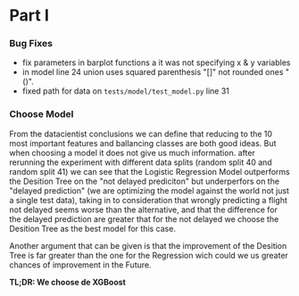 # Part I
### Bug Fixes
- fix parameters in barplot functions a it was not specifying x & y variables
- in model line 24 union uses squared parenthesis "[]" not rounded ones "()".
- fixed path for data on `tests/model/test_model.py` line 31

### Choose Model
From the datacientist conclusions we can define that reducing to the 10 most important features and ballancing classes are both good ideas. But when choosing a model it does not give us much information.
after rerunning the experiment with different data splits (random split 40 and random split 41) we can see that the Logistic Regression Model outperforms the Desition Tree on the "not delayed prediciton" but underperfors on the "delayed prediction" (we are optimizing the model against the world not just a single test data), taking in to consideration that wrongly predicting a flight not delayed seems worse than the alternative, and that the difference for the delayed prediction are greater that for the not delayed we choose the Desition Tree as the best model for this case.

Another argument that can be given is that the improvement of the Desition Tree is far greater than the one for the Regression wich could we us greater chances of improvement in the Future.

**TL;DR: We choose de XGBoost**